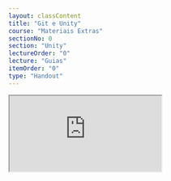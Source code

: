 ```yaml
---
layout: classContent
title: "Git e Unity"
course: "Materiais Extras"
sectionNo: 0
section: "Unity"
lectureOrder: "0"
lecture: "Guias"
itemOrder: "0"
type: "Handout"
---
```


<iframe src="https://docs.google.com/document/d/e/2PACX-1vTvAwLncHuZEO6iR8eUjH_L1FVvtateMk7RJ1QI8S1v90Ldjw4TtN6hsUyBFr1puO377NBGTO9HEZhA/pub?embedded=true"></iframe>